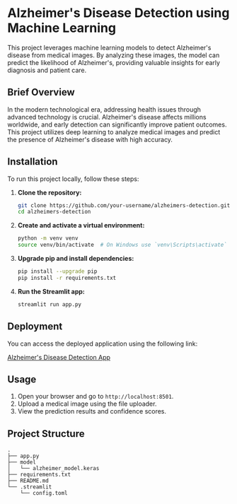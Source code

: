 # Alzheimer's Disease Detection using Machine Learning

This project leverages machine learning models to detect Alzheimer's disease from medical images. By analyzing these images, the model can predict the likelihood of Alzheimer's, providing valuable insights for early diagnosis and patient care.

## Brief Overview

In the modern technological era, addressing health issues through advanced technology is crucial. Alzheimer's disease affects millions worldwide, and early detection can significantly improve patient outcomes. This project utilizes deep learning to analyze medical images and predict the presence of Alzheimer's disease with high accuracy.

## Installation

To run this project locally, follow these steps:

1. **Clone the repository:**
    ```bash
    git clone https://github.com/your-username/alzheimers-detection.git
    cd alzheimers-detection
    ```

2. **Create and activate a virtual environment:**
    ```bash
    python -m venv venv
    source venv/bin/activate  # On Windows use `venv\Scripts\activate`
    ```

3. **Upgrade pip and install dependencies:**
    ```bash
    pip install --upgrade pip
    pip install -r requirements.txt
    ```

4. **Run the Streamlit app:**
    ```bash
    streamlit run app.py
    ```

## Deployment

You can access the deployed application using the following link:

[Alzheimer's Disease Detection App](https://alzheimer-s-disease.streamlit.app/)

## Usage

1. Open your browser and go to `http://localhost:8501`.
2. Upload a medical image using the file uploader.
3. View the prediction results and confidence scores.

## Project Structure

```plaintext
.
├── app.py
├── model
│   └── alzheimer_model.keras
├── requirements.txt
├── README.md
└── .streamlit
    └── config.toml
